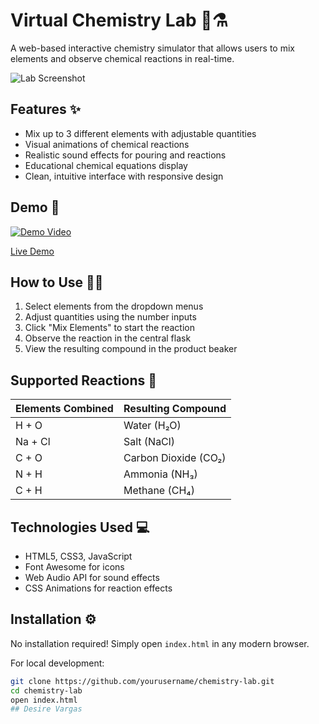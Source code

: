 
# Virtual Chemistry Lab 🧪⚗️

A web-based interactive chemistry simulator that allows users to mix elements and observe chemical reactions in real-time.

![Lab Screenshot](images/lab-screenshot.png)

## Features ✨

- Mix up to 3 different elements with adjustable quantities
- Visual animations of chemical reactions
- Realistic sound effects for pouring and reactions
- Educational chemical equations display
- Clean, intuitive interface with responsive design

## Demo 🎥

[![Demo Video](https://img.youtube.com/vi/YOUR_VIDEO_ID/0.jpg)](https://www.youtube.com/watch?v=YOUR_VIDEO_ID)

[Live Demo](https://your-demo-url.here) 

## How to Use 🧑‍🔬

1. Select elements from the dropdown menus
2. Adjust quantities using the number inputs
3. Click "Mix Elements" to start the reaction
4. Observe the reaction in the central flask
5. View the resulting compound in the product beaker

## Supported Reactions 🔬

| Elements Combined | Resulting Compound |
|-------------------|--------------------|
| H + O             | Water (H₂O)        |
| Na + Cl           | Salt (NaCl)        |
| C + O             | Carbon Dioxide (CO₂)|
| N + H             | Ammonia (NH₃)      |
| C + H             | Methane (CH₄)      |

## Technologies Used 💻

- HTML5, CSS3, JavaScript
- Font Awesome for icons
- Web Audio API for sound effects
- CSS Animations for reaction effects

## Installation ⚙️

No installation required! Simply open `index.html` in any modern browser.

For local development:
```bash
git clone https://github.com/yourusername/chemistry-lab.git
cd chemistry-lab
open index.html
## Desire Vargas
